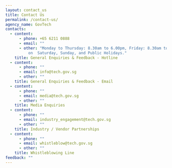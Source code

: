 ```yaml
---
layout: contact_us
title: Contact Us
permalink: /contact-us/
agency_name: GovTech
contacts:
  - content:
      - phone: +65 6211 0888
      - email: ""
      - other: "Monday to Thursday: 8.30am to 6.00pm, Friday: 8.30am to 5.30pm, Closed
          on  Saturday, Sunday, and Public Holidays."
    title: General Enquiries & Feedback - Hotline
  - content:
      - phone: ""
      - email: info@tech.gov.sg
      - other: ""
    title: General Enquiries & Feedback - Email
  - content:
      - phone: ""
      - email: media@tech.gov.sg
      - other: ""
    title: Media Enquiries
  - content:
      - phone: ""
      - email: industry_engagement@tech.gov.sg
      - other: ""
    title: Industry / Vendor Partnerships
  - content:
      - phone: ""
      - email: whistleblow@tech.gov.sg
      - other: ""
    title: Whistleblowing Line
feedback: ""
---
```

